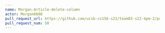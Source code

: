 ```yaml
---
name: Morgan-Article-delete-column
actor: Morgan6688
pull_request_url: https://github.com/ucsb-cs156-s22/team03-s22-4pm-2/pull/50
pull_request_num: 50
---
```

